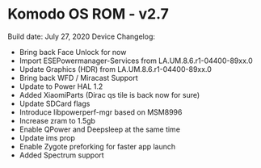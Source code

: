 # Komodo OS ROM - v2.7

Build date: July 27, 2020
Device Changelog:
- Bring back Face Unlock for now
- Import ESEPowermanager-Services from LA.UM.8.6.r1-04400-89xx.0
- Update Graphics (HDR) from LA.UM.8.6.r1-04400-89xx.0
- Bring back WFD / Miracast Support
- Update to Power HAL 1.2
- Added XiaomiParts (Dirac qs tile is back now for sure)
- Update SDCard flags
- Introduce libpowerperf-mgr based on MSM8996
- Increase zram to 1.5gb
- Enable QPower and Deepsleep at the same time
- Update ims prop
- Enable Zygote preforking for faster app launch
- Added Spectrum support
